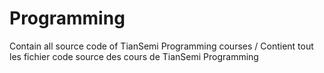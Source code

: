 # Programming
Contain all source code of TianSemi Programming courses / Contient tout les fichier code source des cours de TianSemi Programming
